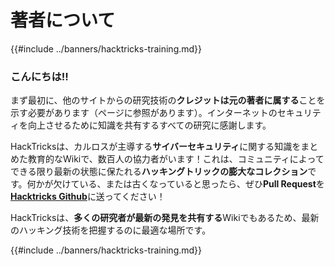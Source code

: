 # 著者について

{{#include ../banners/hacktricks-training.md}}

### こんにちは!!

まず最初に、他のサイトからの研究技術の**クレジットは元の著者に属する**ことを示す必要があります（ページに参照があります）。インターネットのセキュリティを向上させるために知識を共有するすべての研究に感謝します。

HackTricksは、カルロスが主導する**サイバーセキュリティ**に関する知識をまとめた教育的なWikiで、数百人の協力者がいます！これは、コミュニティによってできる限り最新の状態に保たれる**ハッキングトリックの膨大なコレクション**です。何かが欠けている、または古くなっていると思ったら、ぜひ**Pull Request**を[**Hacktricks Github**](https://github.com/carlospolop/hacktricks)に送ってください！

HackTricksは、**多くの研究者が最新の発見を共有する**Wikiでもあるため、最新のハッキング技術を把握するのに最適な場所です。

{{#include ../banners/hacktricks-training.md}}
